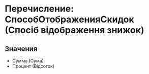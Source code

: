 ﻿# Перечисление: СпособОтображенияСкидок (Спосіб відображення знижок)

## Значения

- Сумма (Сума)
- Процент (Відсоток)

